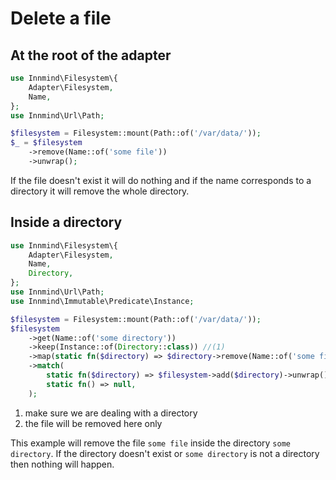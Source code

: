 # Delete a file

## At the root of the adapter

```php
use Innmind\Filesystem\{
    Adapter\Filesystem,
    Name,
};
use Innmind\Url\Path;

$filesystem = Filesystem::mount(Path::of('/var/data/'));
$_ = $filesystem
    ->remove(Name::of('some file'))
    ->unwrap();
```

If the file doesn't exist it will do nothing and if the name corresponds to a directory it will remove the whole directory.

## Inside a directory

```php
use Innmind\Filesystem\{
    Adapter\Filesystem,
    Name,
    Directory,
};
use Innmind\Url\Path;
use Innmind\Immutable\Predicate\Instance;

$filesystem = Filesystem::mount(Path::of('/var/data/'));
$filesystem
    ->get(Name::of('some directory'))
    ->keep(Instance::of(Directory::class)) //(1)
    ->map(static fn($directory) => $directory->remove(Name::of('some file')))
    ->match(
        static fn($directory) => $filesystem->add($directory)->unwrap(), //(2)
        static fn() => null,
    );
```

1. make sure we are dealing with a directory
2. the file will be removed here only

This example will remove the file `some file` inside the directory `some directory`. If the directory doesn't exist or `some directory` is not a directory then nothing will happen.
